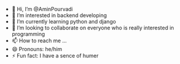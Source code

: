 - 👋 Hi, I’m @AminPourvadi
- 👀 I’m interested in backend developing
- 🌱 I’m currently learning python and django
- 💞️ I’m looking to collaborate on everyone who is really interested in programming
- 📫 How to reach me ...
- 😄 Pronouns: he/him
- ⚡ Fun fact: I have a sence of humer

<!---
AminPourvadi/AminPourvadi is a ✨ special ✨ repository because its `README.md` (this file) appears on your GitHub profile.
You can click the Preview link to take a look at your changes.
--->
